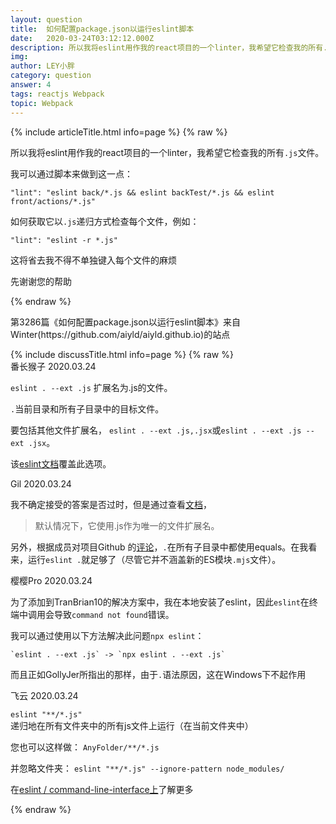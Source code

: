 ```yaml
---
layout: question
title:  如何配置package.json以运行eslint脚本
date:   2020-03-24T03:12:12.000Z
description: 所以我将eslint用作我的react项目的一个linter，我希望它检查我的所有.js文件。我可以通过脚本来做到这一点："lint"  "esl...
img: 
author: LEY小胖
category: question
answer: 4
tags: reactjs Webpack
topic: Webpack
---
```

<div class="article-root">
  <div class="article">
    {% include articleTitle.html info=page %}
    {% raw %}
    <div class="article-content"><p><font style="vertical-align: inherit;"><font style="vertical-align: inherit;">所以我将eslint用作我的react项目的一个linter，我希望它检查我的所有</font></font><code>.js</code><font style="vertical-align: inherit;"><font style="vertical-align: inherit;">文件。</font></font></p>

<p><font style="vertical-align: inherit;"><font style="vertical-align: inherit;">我可以通过脚本来做到这一点：</font></font></p>

<pre><code>"lint": "eslint back/*.js &amp;&amp; eslint backTest/*.js &amp;&amp; eslint front/actions/*.js"
</code></pre>

<p><font style="vertical-align: inherit;"><font style="vertical-align: inherit;">如何获取它以</font></font><code>.js</code><font style="vertical-align: inherit;"><font style="vertical-align: inherit;">递归</font><font style="vertical-align: inherit;">方式检查每个</font><font style="vertical-align: inherit;">文件，例如：</font></font></p>

<pre><code>"lint": "eslint -r *.js"
</code></pre>

<p><font style="vertical-align: inherit;"><font style="vertical-align: inherit;">这将省去我不得不单独键入每个文件的麻烦</font></font></p>

<p><font style="vertical-align: inherit;"><font style="vertical-align: inherit;">先谢谢您的帮助</font></font></p></div>
    {% endraw %}
  </div>
  <p class="winter_mark">第3286篇《如何配置package.json以运行eslint脚本》来自Winter(https://github.com/aiyld/aiyld.github.io)的站点</p>
  <div class="discuss-wrapper">
    {% include discussTitle.html info=page %}
    {% raw %}
    <div class="discuss-list">
    <div class="discuss-item">
        <div class="discuss-parent">
          <div class="discuss-meta">
            <span class="discuss-user">番长猴子</span>
            <span class="discuss-time">2020.03.24</span>
          </div>
          <div class="discuss-comment"><p><code>eslint . --ext .js</code><font style="vertical-align: inherit;"><font style="vertical-align: inherit;"> 扩展名为.js的文件。</font></font></p>

<p><font style="vertical-align: inherit;"></font><code>.</code><font style="vertical-align: inherit;"><font style="vertical-align: inherit;">当前目录和所有子目录中</font><font style="vertical-align: inherit;">的</font><font style="vertical-align: inherit;">目标文件。</font></font></p>

<p><font style="vertical-align: inherit;"><font style="vertical-align: inherit;">要包括其他文件扩展名，
 </font></font><code>eslint . --ext .js,.jsx</code><font style="vertical-align: inherit;"><font style="vertical-align: inherit;">或</font></font><code>eslint . --ext .js --ext .jsx</code><font style="vertical-align: inherit;"><font style="vertical-align: inherit;">。</font></font></p>

<p><font style="vertical-align: inherit;"><font style="vertical-align: inherit;">该</font></font><a href="https://eslint.org/docs/user-guide/command-line-interface#ext" rel="nofollow noreferrer"><font style="vertical-align: inherit;"><font style="vertical-align: inherit;">eslint文档</font></font></a><font style="vertical-align: inherit;"><font style="vertical-align: inherit;">覆盖此选项。</font></font></p></div>
        </div></div><div class="discuss-item">
        <div class="discuss-parent">
          <div class="discuss-meta">
            <span class="discuss-user">Gil</span>
            <span class="discuss-time">2020.03.24</span>
          </div>
          <div class="discuss-comment"><p><font style="vertical-align: inherit;"><font style="vertical-align: inherit;">我不确定接受的答案是否过时，但是通过查看</font></font><a href="https://eslint.org/docs/1.0.0/user-guide/command-line-interface" rel="nofollow noreferrer"><font style="vertical-align: inherit;"><font style="vertical-align: inherit;">文档</font></font></a><font style="vertical-align: inherit;"><font style="vertical-align: inherit;">，</font></font></p>

<blockquote>
  <p><font style="vertical-align: inherit;"><font style="vertical-align: inherit;">默认情况下，它使用.js作为唯一的文件扩展名。</font></font></p>
</blockquote>

<p><font style="vertical-align: inherit;"><font style="vertical-align: inherit;">另外，根据成员</font><font style="vertical-align: inherit;">对项目Github </font><font style="vertical-align: inherit;">的</font></font><a href="https://github.com/eslint/eslint/issues/1663#issuecomment-70371024" rel="nofollow noreferrer"><font style="vertical-align: inherit;"><font style="vertical-align: inherit;">评论</font></font></a><font style="vertical-align: inherit;"><font style="vertical-align: inherit;">，</font></font><code>.</code><font style="vertical-align: inherit;"><font style="vertical-align: inherit;">在所有子目录中都</font><font style="vertical-align: inherit;">使用</font><font style="vertical-align: inherit;">equals。</font><font style="vertical-align: inherit;">在我看来，运行</font></font><code>eslint .</code><font style="vertical-align: inherit;"><font style="vertical-align: inherit;">就足够了（尽管它并不涵盖新的ES模块</font></font><code>.mjs</code><font style="vertical-align: inherit;"><font style="vertical-align: inherit;">文件）。</font></font></p></div>
        </div></div><div class="discuss-item">
        <div class="discuss-parent">
          <div class="discuss-meta">
            <span class="discuss-user">樱樱Pro</span>
            <span class="discuss-time">2020.03.24</span>
          </div>
          <div class="discuss-comment"><p><font style="vertical-align: inherit;"><font style="vertical-align: inherit;">为了添加到TranBrian10的解决方案中，我在本地安装了eslint，因此</font></font><code>eslint</code><font style="vertical-align: inherit;"><font style="vertical-align: inherit;">在终端中</font><font style="vertical-align: inherit;">调用会</font><font style="vertical-align: inherit;">导致</font></font><code>command not found</code><font style="vertical-align: inherit;"><font style="vertical-align: inherit;">错误。</font></font></p>

<p><font style="vertical-align: inherit;"><font style="vertical-align: inherit;">我可以通过使用以下方法解决此问题</font></font><code>npx eslint</code><font style="vertical-align: inherit;"><font style="vertical-align: inherit;">：</font></font></p>

<pre><code>`eslint . --ext .js` -&gt; `npx eslint . --ext .js`
</code></pre>

<p><font style="vertical-align: inherit;"><font style="vertical-align: inherit;">而且正如GollyJer所指出的那样，由于</font></font><code>.</code><font style="vertical-align: inherit;"><font style="vertical-align: inherit;">语法</font><font style="vertical-align: inherit;">原因，这在Windows下不起作用</font></font></p></div>
        </div></div><div class="discuss-item">
        <div class="discuss-parent">
          <div class="discuss-meta">
            <span class="discuss-user">飞云</span>
            <span class="discuss-time">2020.03.24</span>
          </div>
          <div class="discuss-comment"><p><code>eslint "**/*.js"</code><font style="vertical-align: inherit;"><font style="vertical-align: inherit;"> 递归地在所有文件夹中的所有js文件上运行（在当前文件夹中）</font></font></p>

<p><font style="vertical-align: inherit;"><font style="vertical-align: inherit;">您也可以这样做： </font></font><code>AnyFolder/**/*.js</code></p>

<p><font style="vertical-align: inherit;"><font style="vertical-align: inherit;">并忽略文件夹： </font></font><code>eslint "**/*.js" --ignore-pattern node_modules/</code></p>

<p><font style="vertical-align: inherit;"><font style="vertical-align: inherit;">在</font><a href="http://eslint.org/docs/user-guide/command-line-interface" rel="noreferrer"><font style="vertical-align: inherit;">eslint / command-line-interface上</font></a><font style="vertical-align: inherit;">了解更多</font></font><a href="http://eslint.org/docs/user-guide/command-line-interface" rel="noreferrer"><font style="vertical-align: inherit;"></font></a></p></div>
        </div></div>
    </div>
    {% endraw %}
  </div>
<div>
